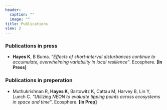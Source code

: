 ```yaml
---
header:
  caption: ""
  image: ""
title: Publications
view: 2
---
```

### Publications in press

- **Hayes K**, B Buma. *“Effects of short-interval disturbances continue to accumulate, overwhelming variability in local resilience”*. Ecosphere. **[In Press]**

### Publications in preperation
- Muthukrishnan R, **Hayes K**, Bartowitz K, Cattau M, Harvey B, Lin Y, Lunch C. *"Utilizing NEON to evaluate tipping points across ecosystems in space and time"*. Ecosphere. **[In Prep]**

